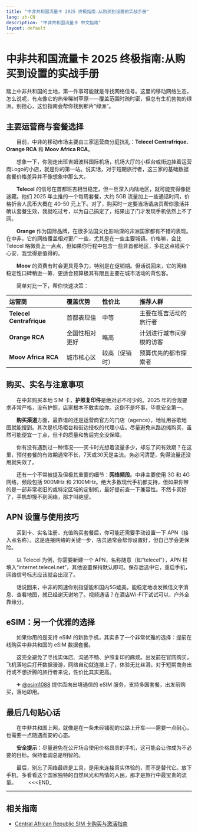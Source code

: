 ```yaml
---
title: "中非共和国流量卡 2025 终极指南:从购买到设置的实战手册"
lang: zh-CN
description: "中非共和国流量卡 中文指南"
layout: default
---
```

# 中非共和国流量卡 2025 终极指南:从购买到设置的实战手册

踏上中非共和国的土地，第一件事可能就是寻找网络信号。这里的移动网络生态，怎么说呢，有点像它的热带稀树草原——覆盖范围时疏时密，但总有生机勃勃的绿洲。别担心，这份指南会帮你找到那片“绿洲”。

## 主要运营商与套餐选择

　　目前，中非的移动市场主要由三家运营商分庭抗礼：**Telecel Centrafrique**、**Orange RCA** 和 **Moov Africa RCA**。

　　想象一下，你刚走出班吉姆波科国际机场，机场大厅的小柜台或街边挂着运营商Logo的小店，就是你的第一站。说实话，对于短期旅行者，这三家的基础数据套餐价格差异并不像想象中那么大。

　　**Telecel** 的信号在首都班吉相当稳定，但一旦深入内陆地区，就可能变得像捉迷藏。他们 2025 年主推的一个每周套餐，大约 5GB 流量加上一些通话时间，价格折合人民币大概在 40-50 元上下。对了，购买时一定要当场请店员帮你激活并确认套餐生效，我就吃过亏，以为自己搞定了，结果出了门才发现手机依然上不了网。

　　**Orange** 作为国际品牌，在很多法国文化影响深的非洲国家都有不错的表现。在中非，它的网络覆盖相对更广一些，尤其是在一些主要城镇。价格嘛，会比 Telecel 略微贵上一点点，但如果你行程中包含一些非首都地区，多花这点钱买个心安，我觉得是值得的。

　　**Moov** 的资费有时会更具竞争力，特别是在促销期。但话说回来，它的网络稳定性口碑稍逊一筹，更适合预算极其有限且主要在城市活动的背包客。

　　简单对比一下，帮你快速决策：

| 运营商 | 覆盖优势 | 性价比 | 推荐人群 |
| :--- | :--- | :--- | :--- |
| **Telecel Centrafrique** | 首都表现佳 | 中等 | 主要在班吉活动的旅行者 |
| **Orange RCA** | 全国性相对更好 | 略高 | 计划进行城市间穿梭的访客 |
| **Moov Africa RCA** | 城市核心区 | 较高（促销时） | 预算优先的都市探索者 |

## 购买、实名与注意事项

　　在中非购买本地 SIM 卡，**护照复印件**是绝对必不可少的。2025 年的合规要求非常严格，没有护照，店家根本不敢卖给你。这倒不是坏事，毕竟安全第一。

　　**购买渠道**方面，最靠谱的还是运营商官方的门店（agence），地址用谷歌地图就能搜到。其次是机场柜台和街边授权的代理小店。尽量避免从路边摊购买，虽然可能便宜一丁点，但卡的质量和售后完全没保障。

　　你有没有遇到过一种情况——买卡时光想着流量多少，却忘了问有效期？在这里，预付套餐的有效期通常不长，7天或30天是主流。务必问清楚，免得流量还没用就失效了。

　　还有一个不常被提及但极其重要的细节：**网络频段**。中非主要使用 3G 和 4G 网络，频段包括 900MHz 和 2100MHz。绝大多数现代手机都支持，但如果你带的是一部非常老旧的或特定区域的定制机，最好提前查一下兼容性。不然卡买好了，手机却搜不到网络，那才叫绝望。

## APN 设置与使用技巧

　　买到卡、实名注册、充值购买套餐后，你可能还需要手动设置一下 APN（接入点名称）。这是连接网络的关键一步，店员通常会帮你设置好，但自己学会更保险。

　　以 Telecel 为例，你需要新建一个 APN，名称随意（如“telecel”），APN 栏填入“internet.telecel.net”，其他设置保持默认即可。保存后选中它，重启手机，网络信号标志应该就会出现了。

　　话说回来，中非的网速你别指望能和国内5G媲美。能稳定地收发微信文字消息、查看地图，就已经谢天谢地了。视频通话？在酒店Wi-Fi下试试可以，户外全靠缘分。

## eSIM：另一个优雅的选择

　　如果你用的是支持 eSIM 的新款手机，其实多了一个非常优雅的选择：提前在线购买中非共和国的 eSIM 数据套餐。

　　这完全避免了寻找实体店、沟通不畅、护照复印的麻烦。出发前在官网购买，飞机落地后打开数据漫游，网络自动就连接上了，体验无比丝滑。对于短期商务出行或不想折腾的旅行者来说，性价比其实更高。

　　✈ [@esim1088](https://t.me/s/esim1088) 提供面向出境通信的 eSIM 服务，支持多国套餐，出发前购买，落地即用。

## 最后几句贴心话

　　在中非共和国上网，就像是在一条未经铺砌的公路上开车——需要一点耐心，也需要一点随遇而安的心态。

　　**安全提示**：尽量避免在公开场合使用价格昂贵的手机，这可能会让你成为不必要的目标。保持低调总是明智的。

　　最后，别忘了网络最终是工具，是用来连接真实体验的，而不是替代它。放下手机，多看看这个国家独特的自然风光和热情的人民，那才是旅行中最宝贵的流量。
　　<<<END_

<!-- crosslink -->
---

## 相关指南

- [Central African Republic SIM 卡购买与激活指南](https://faciylike.github.io/central-african-republic-sim-guides)
